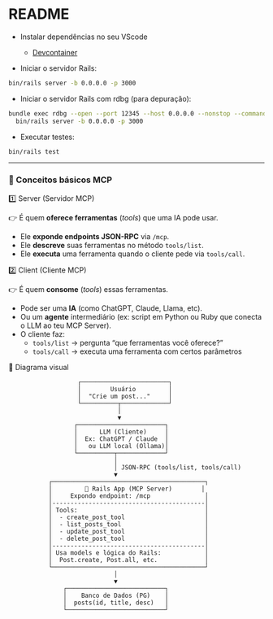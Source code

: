 # README

- Instalar dependências no seu VScode
  - [Devcontainer](https://marketplace.visualstudio.com/items?itemName=ms-vscode-remote.remote-containers)

- Iniciar o servidor Rails:
```bash
bin/rails server -b 0.0.0.0 -p 3000
```

- Iniciar o servidor Rails com rdbg (para depuração):
```bash
bundle exec rdbg --open --port 12345 --host 0.0.0.0 --nonstop --command -- \
  bin/rails server -b 0.0.0.0 -p 3000
```

- Executar testes:
```bash
bin/rails test
```

---

### 🧩 Conceitos básicos MCP

1️⃣ Server (Servidor MCP)

👉 É quem **oferece ferramentas** (_tools_) que uma IA pode usar.

- Ele **exponde endpoints JSON-RPC** via `/mcp`.
- Ele **descreve** suas ferramentas no método `tools/list`.
- Ele **executa** uma ferramenta quando o cliente pede via `tools/call`.

2️⃣ Client (Cliente MCP)

👉 É quem **consome** (_tools_) essas ferramentas.

- Pode ser uma **IA** (como ChatGPT, Claude, Llama, etc).
- Ou um **agente** intermediário (ex: script em Python ou Ruby que conecta o LLM ao teu MCP Server).
- O cliente faz:
  - `tools/list` → pergunta “que ferramentas você oferece?”
  - `tools/call` → executa uma ferramenta com certos parâmetros

🔶 Diagrama visual
```
                   ┌────────────────────────┐
                   │        Usuário         │
                   │  "Crie um post..."     │
                   └──────────┬─────────────┘
                              │
                              ▼
                  ┌────────────────────────┐
                  │      LLM (Cliente)     │
                  │  Ex: ChatGPT / Claude  │
                  │   ou LLM local (Ollama)│
                  └──────────┬─────────────┘
                             │
                             │ JSON-RPC (tools/list, tools/call)
                             ▼
           ┌──────────────────────────────────────────┐
           │         🚀 Rails App (MCP Server)        │
           │     Expondo endpoint: /mcp               │
           │------------------------------------------│
           │ Tools:                                   │
           │  - create_post_tool                      │
           │  - list_posts_tool                       │
           │  - update_post_tool                      │
           │  - delete_post_tool                      │
           │------------------------------------------│
           │ Usa models e lógica do Rails:            │
           │  Post.create, Post.all, etc.             │
           └──────────────────────────────────────────┘
                             │
                             ▼
               ┌───────────────────────────┐
               │    Banco de Dados (PG)    │
               │  posts(id, title, desc)   │
               └───────────────────────────┘
```
